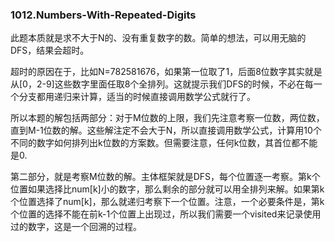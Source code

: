 ### 1012.Numbers-With-Repeated-Digits

此题本质就是求不大于N的、没有重复数字的数。简单的想法，可以用无脑的DFS，结果会超时。

超时的原因在于，比如N=782581676，如果第一位取了1，后面8位数字其实就是从[0，2-9]这些数字里面任取8个全排列。这就提示我们DFS的时候，不必在每一个分支都用递归来计算，适当的时候直接调用数学公式就行了。

所以本题的解包括两部分：对于M位数的上限，我们先注意考察一位数，两位数，直到M-1位数的解。这些解注定不会大于N，所以直接调用数学公式，计算用10个不同的数字如何排列出k位数的方案数。但需要注意，任何k位数，其首位都不能是0.

第二部分，就是考察M位数的解。主体框架就是DFS，每个位置逐一考察。第k个位置如果选择比num[k]小的数字，那么剩余的部分就可以用全排列来解。如果第k个位置选择了num[k]，那么就递归考察下一个位置。注意，一个必要条件是，第k个位置的选择不能在前k-1个位置上出现过，所以我们需要一个visited来记录使用过的数字，这是一个回溯的过程。
